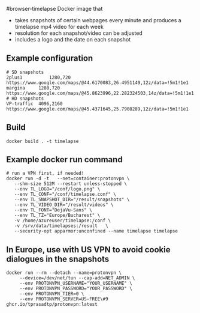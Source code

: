 #browser-timelapse
Docker image that
- takes snapshots of certain webpages every minute and produces a timelapse mp4 video for each week
- resolution for each snapshot/video can be adjusted
- includes a logo and the date on each snapshot

## Example configuration
```
# SD snapshots
2plus1          1280,720        https://www.google.com/maps/@44.6170083,26.4951149,12z/data=!5m1!1e1
margina		1280,720        https://www.google.com/maps/@45.8623996,22.282324503,14z/data=!5m1!1e1
# HD snapshots
VP-traffic	4096,2160       https://www.google.com/maps/@45.4371645,25.7908289,12z/data=!5m1!1e1
```

## Build
```docker build . -t timelapse``` 

## Example docker run command
```
# run a VPN first, if needed!
docker run -d -t   --net=container:protonvpn \
   --shm-size 512M --restart unless-stopped \
   --env TL_LOGO="/conf/logo.png" \
   --env TL_CONF="/conf/timelapse.conf" \
   --env TL_SNAPSHOT_DIR="/result/snapshots" \
   --env TL_VIDEO_DIR="/result/videos" \
   --env TL_FONT="DejaVu-Sans" \
   --env TL_TZ="Europe/Bucharest" \
   -v /home/azureuser/timelapse:/conf \
   -v /srv/data/timelapses:/result   \
   --security-opt apparmor:unconfined --name timelapse timelapse
```

## In Europe, use with US VPN to avoid cookie dialogues in the snapshots
```
docker run --rm --detach --name=protonvpn \
     --device=/dev/net/tun --cap-add=NET_ADMIN \
     --env PROTONVPN_USERNAME="YOUR_USERNAME" \
     --env PROTONVPN_PASSWORD="YOUR_PASSWORD" \
     --env PROTONVPN_TIER=0 \
     --env PROTONVPN_SERVER=US-FREE\#9 ghcr.io/tprasadtp/protonvpn:latest
```

